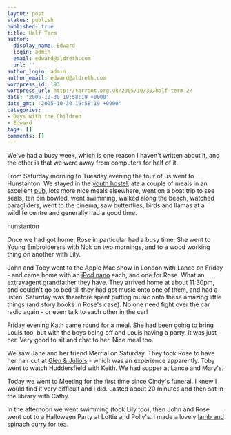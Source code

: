 ```yaml
---
layout: post
status: publish
published: true
title: Half Term
author:
  display_name: Edward
  login: admin
  email: edward@aldreth.com
  url: ''
author_login: admin
author_email: edward@aldreth.com
wordpress_id: 193
wordpress_url: http://tarrant.org.uk/2005/10/30/half-term-2/
date: '2005-10-30 19:58:19 +0000'
date_gmt: '2005-10-30 19:58:19 +0000'
categories:
- Days with the Children
- Edward
tags: []
comments: []
---
```

<p>We've had a busy week, which is one reason I haven't written about it, and the other is that we were away from computers for half of it.</p>
<p>From Saturday morning to Tuesday evening the four of us went to Hunstanton.  We stayed in the <a href="http://www.yha.org.uk/hostel/hostelpages/101.html">youth hostel</a>, ate a couple of meals in an excellent <a href="http://www.roseandcrownsnettisham.co.uk">pub</a>, lots more nice meals elsewhere, went on a boat trip to see seals, ten pin bowled, went swimming, walked along the beach, watched paragliders, went to the cinema, saw butterflies, birds and llamas at a wildlife centre and generally had a good time.</p>
<p><wpg2>hunstanton</wpg2></p>
<p>Once we had got home, Rose in particular had a busy time.  She went to Young Embroiderers with Nok on two mornings, and to a wood working thing on another with Lily.</p>
<p>John and Toby went to the Apple Mac show in London with Lance on Friday - and came home with an <a href="http://www.apple.com/uk/ipodnano/">iPod nano</a> each, and one for Rose.  What an extravagent grandfather they have.  They arrived home at about 11:30pm, and couldn't go to bed till they had got music onto one of them, and had a listen.  Saturday was therefore spent putting music onto these amazing little things (and story books in Rose's case).  No one need fight over the car radio again - or even talk to each other in the car!</p>
<p>Friday evening Kath came round for a meal.  She had been going to bring Louis too, but with the boys being off and Louis having a party, it was just her.  Very good to sit and chat to her.  Nice meal too.</p>
<p>We saw Jane and her friend Merrial on Saturday.  They took Rose to have her hair cut at <a href="http://archive.thisisyork.co.uk/1999/10/28/321250.html">Glen &amp; Julio's</a> - which was an experience apparently.  Toby went to watch Huddersfield with Keith.  We had supper at Lance and Mary's.</p>
<p>Today we went to Meeting for the first time since Cindy's funeral.  I knew I would find it very difficult and I did.  Lasted about 20 minutes and then sat in the library with Cathy.</p>
<p>In the afternoon we went swimming (took Lily too), then John and Rose went out to a Halloween Party at Lottie and Polly's.  I made a lovely <a href="http://uktv.co.uk/food/recipe/aid/534274">lamb and spinach curry</a> for tea.</p>
